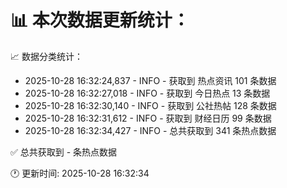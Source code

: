 📊 本次数据更新统计：
==========================

📈 数据分类统计：
- 2025-10-28 16:32:24,837 - INFO - 获取到 热点资讯 101 条数据
- 2025-10-28 16:32:27,018 - INFO - 获取到 今日热点 13 条数据
- 2025-10-28 16:32:30,140 - INFO - 获取到 公社热帖 128 条数据
- 2025-10-28 16:32:31,612 - INFO - 获取到 财经日历 99 条数据
- 2025-10-28 16:32:34,427 - INFO - 总共获取到 341 条热点数据

✅ 总共获取到 - 条热点数据

🕐 更新时间: 2025-10-28 16:32:34
